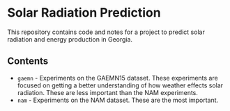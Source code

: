 # Solar Radiation Prediction

This repository contains code and notes for a project to predict solar radiation and energy production in Georgia.

## Contents
- `gaemn` - Experiments on the GAEMN15 dataset. These experiments are focused on getting a better understanding of how weather effects solar radiation. These are less important than the NAM experiments.
- `nam` - Experiments on the NAM dataset. These are the most important.
